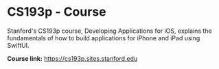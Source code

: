 # CS193p - Course
Stanford's CS193p course, Developing Applications for iOS, explains the fundamentals of how to build applications for iPhone and iPad using SwiftUI.

**Course link:** https://cs193p.sites.stanford.edu
